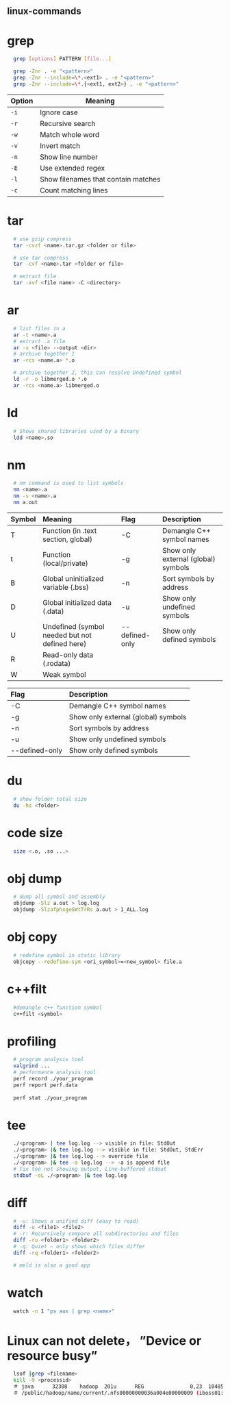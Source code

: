 ## linux-commands

# grep
```bash
  grep [options] PATTERN [file...]

  grep -Znr . -e "<pattern>"
  grep -Znr --include=\*.<ext1> . -e "<pattern>"
  grep -Znr --include=\*.{<ext1, ext2>} . -e "<pattern>"
```
| Option | Meaning                             |
| ------ | ----------------------------------- |
| `-i`   | Ignore case                         |
| `-r`   | Recursive search                    |
| `-w`   | Match whole word                    |
| `-v`   | Invert match                        |
| `-n`   | Show line number                    |
| `-E`   | Use extended regex                  |
| `-l`   | Show filenames that contain matches |
| `-c`   | Count matching lines                |


# tar
```bash
  # use gzip compress
  tar -cvzf <name>.tar.gz <folder or file>

  # use tar compress
  tar -cvf <name>.tar <folder or file>

  # extract file
  tar -xvf <file name> -C <directory>
```

# ar
```bash
  # list files in a
  ar -t <name>.a
  # extract .a file
  ar -x <file> --output <dir>
  # archive together 1
  ar -rcs <name.a> *.o

  # archive together 2, this can resolve Undefined symbol
  ld -r -o libmerged.o *.o
  ar -rcs <name.a> libmerged.o

```

# ld
```bash
  # Shows shared libraries used by a binary
  ldd <name>.so
```

# nm
```bash
  # nm command is used to list symbols
  nm <name>.a
  nm -s <name>.a
  nm a.out
```
|Symbol |	Meaning |Flag|Description|
|:--|:--|:--|:--|
|T |	Function (in .text section, global) |-C | Demangle C++ symbol names |
|t |	Function (local/private) |-g | Show only external (global) symbols |
|B |	Global uninitialized variable (.bss) |-n | Sort symbols by address |
|D |	Global initialized data (.data) |-u | Show only undefined symbols |
|U |	Undefined (symbol needed but not defined here) |--defined-only | Show only defined symbols |
|R |	Read-only data (.rodata) |
|W |	Weak symbol |
  
|Flag|Description|
|:--|:--|
|-C | Demangle C++ symbol names |
|-g | Show only external (global) symbols |
|-n | Sort symbols by address |
|-u | Show only undefined symbols |
|--defined-only | Show only defined symbols |

# du
```bash
  # show folder total size
  du -hs <folder>
```

# code size
```bash
  size <.o, .so ...>
```

# obj dump
```bash
  # dump all symbol and assembly
  objdump -Slz a.out > log.log
  objdump -SlzafphxgeGWtTrRs a.out > 1_ALL.log
```

# obj copy
```bash
  # redefine symbol in static library
  objcopy --redefine-sym <ori_symbol>=<new_symbol> file.a
```

# c++filt
```bash
  #demangle c++ function symbol
  c++filt <symbol> 
```

# profiling
```bash
  # program analysis tool
  valgrind ...
  # performance analysis tool
  perf record ./your_program
  perf report perf.data
  
  perf stat ./your_program
```
# tee
```bash
  ./<program> | tee log.log --> visible in file: StdOut
  ./<program> |& tee log.log --> visible in file: StdOut, StdErr
  ./<program> |& tee log.log --> override file
  ./<program> |& tee -a log.log --> -a is append file
  # Fix tee not showing output, Line-buffered stdout
  stdbuf -oL ./<program> |& tee log.log
```
# diff
```bash
  # -u: Shows a unified diff (easy to read)
  diff -u <file1> <file2>
  # -r: Recursively compare all subdirectories and files
  diff -ru <folder1> <folder2>
  # -q: Quiet — only shows which files differ
  diff -rq <folder1> <folder2>

  # meld is also a good app 
```

# watch
```bash
  watch -n 1 "ps aux | grep <name>"
```

# Linux can not delete， ”Device or resource busy”
```bash
  lsof |grep <filename>
  kill -9 <processid>
  ＃ java      32308    hadoop  201u      REG               0,23  1048576 57278542
  ＃ /public/hadoop/name/current/.nfs00000000036a004e00000009 (iboss01:/public)
```

